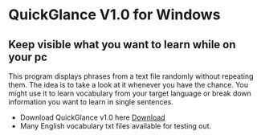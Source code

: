 # QuickGlance V1.0 for Windows
## Keep visible what you want to learn while on your pc
This program displays phrases from a text file randomly without repeating them. The idea is to take a look at it whenever you have the chance. You might use it to learn vocabulary from your target language or break down information you want to learn in single sentences.
- Download QuickGlance v1.0 here [Download](/blob/main/QuickGlanceV1.0/output/QuickGlance.exe)
- Many English vocabulary txt files available for testing out.

